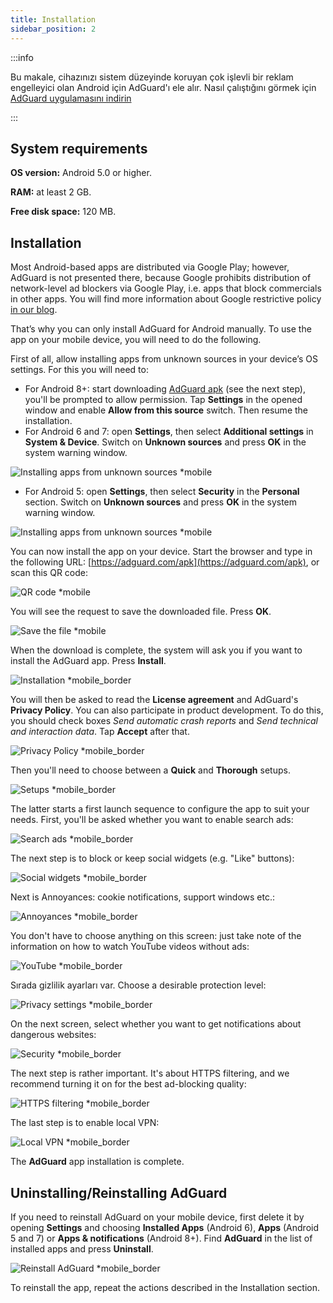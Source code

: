 ```yaml
---
title: Installation
sidebar_position: 2
---
```


:::info

Bu makale, cihazınızı sistem düzeyinde koruyan çok işlevli bir reklam engelleyici olan Android için AdGuard'ı ele alır. Nasıl çalıştığını görmek için [AdGuard uygulamasını indirin](https://adguard.com/download.html?auto=true)

:::

## System  requirements

**OS version:** Android 5.0 or higher.

**RAM:** at least 2 GB.

**Free disk space:** 120 MB.

## Installation

Most Android-based apps are distributed via Google Play; however, AdGuard is not presented there, because Google prohibits distribution of network-level ad blockers via Google Play, i.e. apps that block commercials in other apps. You will find more information about Google restrictive policy [in our blog](https://blog.adguard.com/en/google-removes-adguard-android-app-google-play/).

That’s why you can only install AdGuard for Android manually. To use the app on your mobile device, you will need to do the following.

First of all, allow installing apps from unknown sources in your device’s OS settings. For this you will need to:

* For Android 8+: start downloading [AdGuard apk](https://adguard.com/download.html?auto=1) (see the next step), you'll be prompted to allow permission. Tap **Settings** in the opened window and enable **Allow from this source** switch. Then resume the installation.
* For Android 6 and 7: open **Settings**, then select **Additional settings** in **System & Device**. Switch on **Unknown sources** and press **OK** in the system warning window.

![Installing apps from unknown sources *mobile](https://cdn.adtidy.org/content/kb/ad_blocker/android/installation/unknown_sources1.png)

* For Android 5: open **Settings**, then select **Security** in the **Personal** section. Switch on **Unknown sources** and press **OK** in the system warning window.

![Installing apps from unknown sources *mobile](https://cdn.adtidy.org/content/kb/ad_blocker/android/installation/unknown_sources2.png)

You can now install the app on your device. Start the browser and type in the following URL: [https://adguard.com/apk](https://adguard.com/apk), or scan this QR code:

![QR code *mobile](https://cdn.adtidy.org/content/kb/ad_blocker/android/installation/qr.png)

You will see the request to save the downloaded file. Press **OK**.

![Save the file *mobile](https://cdn.adtidy.org/content/kb/ad_blocker/android/installation/save_the_file.png)

When the download is complete, the system will ask you if you want to install the AdGuard app. Press **Install**.

![Installation *mobile_border](https://cdn.adtidy.org/content/kb/ad_blocker/android/installation/1.png)

You will then be asked to read the **License agreement** and AdGuard's **Privacy Policy**. You can also participate in product development. To do this, you should check boxes *Send automatic crash reports* and *Send technical and interaction data*. Tap **Accept** after that.

![Privacy Policy *mobile_border](https://cdn.adtidy.org/content/kb/ad_blocker/android/installation/2.png)

Then you'll need to choose between a **Quick** and **Thorough** setups.

![Setups *mobile_border](https://cdn.adtidy.org/content/kb/ad_blocker/android/installation/3.png)

The latter starts a first launch sequence to configure the app to suit your needs. First, you'll be asked whether you want to enable search ads:

![Search ads *mobile_border](https://cdn.adtidy.org/content/kb/ad_blocker/android/installation/5.png)

The next step is to block or keep social widgets (e.g. "Like" buttons):

![Social widgets *mobile_border](https://cdn.adtidy.org/content/kb/ad_blocker/android/installation/6.png)

Next is Annoyances: cookie notifications, support windows etc.:

![Annoyances *mobile_border](https://cdn.adtidy.org/content/kb/ad_blocker/android/installation/7.png)

You don't have to choose anything on this screen: just take note of the information on how to watch YouTube videos without ads:

![YouTube *mobile_border](https://cdn.adtidy.org/content/kb/ad_blocker/android/installation/youtube.jpg)

Sırada gizlilik ayarları var. Choose a desirable protection level:

![Privacy settings *mobile_border](https://cdn.adtidy.org/content/kb/ad_blocker/android/installation/8.png)

On the next screen, select whether you want to get notifications about dangerous websites:

![Security *mobile_border](https://cdn.adtidy.org/content/kb/ad_blocker/android/installation/9.png)

The next step is rather important. It's about HTTPS filtering, and we recommend turning it on for the best ad-blocking quality:

![HTTPS filtering *mobile_border](https://cdn.adtidy.org/content/kb/ad_blocker/android/installation/10.png)

The last step is to enable local VPN:

![Local VPN *mobile_border](https://cdn.adtidy.org/content/kb/ad_blocker/android/installation/11.png)

The **AdGuard** app installation is complete.

## Uninstalling/Reinstalling AdGuard

If you need to reinstall AdGuard on your mobile device, first delete it by opening **Settings** and choosing **Installed Apps** (Android 6), **Apps** (Android 5 and 7) or **Apps & notifications** (Android 8+). Find **AdGuard** in the list of installed apps and press **Uninstall**.

![Reinstall AdGuard *mobile_border](https://cdn.adtidy.org/content/kb/ad_blocker/android/installation/12.png)

To reinstall the app, repeat the actions described in the Installation section.
